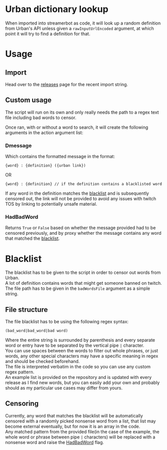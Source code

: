 # Urban dictionary lookup
When imported into streamerbot as code, it will look up a random definition from Urban's API unless given a `rawInputUrlEncoded` argument, at which point it will try to find a definition for that.

# Usage

## Import

Head over to the [releases](https://github.com/razvii22/Urban-dictionary-lookup/releases) page for the recent import string.

## Custom usage

The script will run on its own and only really needs the path to a regex text file including bad words to censor.

Once ran, with or without a word to search, it will create the following arguments in the action argument list:

### Dmessage

Which contains the formatted message in the format:
```
{word} : {definition} ({urban link})
```
OR
```
{word} : {definition} // if the definition contains a blacklisted word
```
If any word in the definition matches the [blacklist](#blacklist) and is subsequently censored out, the link will not be provided to avoid any issues with twitch TOS by linking to potentially unsafe material.

### HadBadWord
Returns `True` or `False` based on whether the message provided had to be censored previously, and by proxy whether the message contains any word that matched the [blacklist](#blacklist).

# Blacklist

The blacklist has to be given to the script in order to censor out words from Urban.  
A lot of definition contains words that might get someone banned on twitch.  
The file path has to be given in the `badWordsFile` argument as a simple string.  

## File structure

The file blacklist has to be using the following regex syntax:

```
(bad_word|bad_word|bad word)
```
Where the entire string is surrounded by parenthesis and every separate word or entry have to be separated by the vertical pipe `|` character.  
You can use spaces between the words to filter out whole phrases, or just words, any other special characters may have a specific meaning in regex and should be checked beforehand.  
The file is interpreted verbatim in the code so you can use any custom regex pattern.  
An example list is provided on the repository and is updated with every release as I find new words, but you can easily add your own and probably should as my particular use cases may differ from yours.  

## Censoring

Currently, any word that matches the blacklist will be automatically censored with a randomly picked nonsense word from a list, that list may become external eventually, but for now it is an array in the code.  
Any matched pattern from the provided file(in the case of the example, the whole word or phrase between pipe `|` characters) will be replaced with a nonsense word and raise the [HadBadWord](#HadBadWord) flag.  

